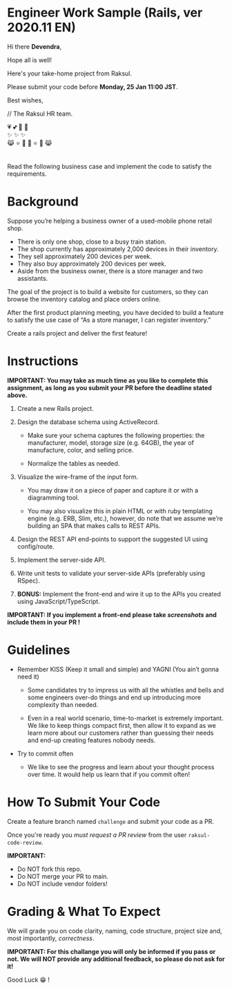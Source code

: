 # Engineer Work Sample (Rails, ver 2020.11 EN)

Hi there **Devendra**,

Hope all is well!

Here's your take-home project from Raksul.

Please submit your code before **Monday, 25 Jan 11:00 JST**.

Best wishes,

// The Raksul HR team.

:heartpulse: :two_hearts: :revolving_hearts: :sparkling_heart:<br/>
:sparkles: :sparkles: :sparkles:<br/>
:joy_cat: :star: :star2: :beers: :star: :star2: :joy_cat:<br/>
<br/>

Read the following business case and implement the code to satisfy the requirements.

# Background

Suppose you’re helping a business owner of a used-mobile phone retail shop.

- There is only one shop, close to a busy train station.
- The shop currently has approximately 2,000 devices in their inventory.
- They sell approximately 200 devices per week.
- They also buy approximately 200 devices per week.
- Aside from the business owner, there is a store manager and two assistants.

The goal of the project is to build a website for customers, so they can browse the inventory catalog and place orders online.

After the first product planning meeting, you have decided to build a feature to satisfy the use case of “As a store manager, I can register inventory.”

Create a rails project and deliver the first feature!

# Instructions

**IMPORTANT: You may take as much time as you like to complete this assignment, as long as you submit your PR before the deadline stated above.**

1. Create a new Rails project.

1. Design the database schema using ActiveRecord.

   - Make sure your schema captures the following properties: the manufacturer, model, storage size (e.g. 64GB), the year of manufacture, color, and selling price.

   - Normalize the tables as needed.

1. Visualize the wire-frame of the input form.

   - You may draw it on a piece of paper and capture it or with a diagramming tool.

   - You may also visualize this in plain HTML or with ruby templating engine (e.g. ERB, Slim, etc.), however, do note that we assume we’re building an SPA that makes calls to REST APIs.

1. Design the REST API end-points to support the suggested UI using config/route.

1. Implement the server-side API.

1. Write unit tests to validate your server-side APIs (preferably using RSpec).

1. **BONUS:** Implement the front-end and wire it up to the APIs you created using JavaScript/TypeScript.

**IMPORTANT: If you implement a front-end please take _screenshots_ and include them in your PR !**

# Guidelines

- Remember KISS (Keep it small and simple) and YAGNI (You ain’t gonna need it)

  - Some candidates try to impress us with all the whistles and bells and some engineers over-do things and end up introducing more complexity than needed.

  - Even in a real world scenario, time-to-market is extremely important. We like to keep things compact first, then allow it to expand as we learn more about our customers rather than guessing their needs and end-up creating features nobody needs.

- Try to commit often

  - We like to see the progress and learn about your thought process over time. It would help us learn that if you commit often!

# How To Submit Your Code

Create a feature branch named `challenge` and submit your code as a PR.

Once you're ready you _must request a PR review_ from the user `raksul-code-review`.

**IMPORTANT:**

- Do NOT fork this repo.
- Do NOT merge your PR to main.
- Do NOT include vendor folders!

# Grading & What To Expect

We will grade you on code clarity, naming, code structure, project size and, most importantly, _correctness_.

**IMPORTANT: For this challange you will only be informed if you pass or not. We will NOT provide any additional feedback, so please do not ask for it!**

Good Luck :grin: !
